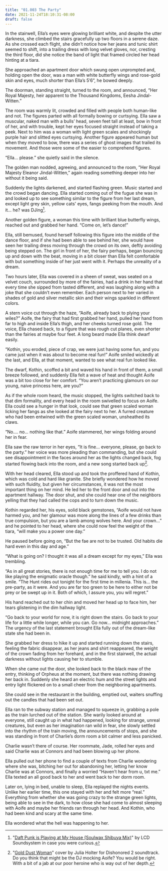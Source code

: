 ```yaml
---
title: "01.003 The Party"
date: 2021-11-24T18:10:31-08:00
draft: false
---
```

In the stairwell, Ella’s eyes were glowing brilliant white, and despite the utter darkness, she climbed the stairs gracefully up two floors in a serene daze. As she crossed each flight, she didn’t notice how her jeans and tunic shirt seemed to shift, into a trailing dress with long velvet gloves, nor, cresting the third floor, did she notice the band of light that framed circled her head hinting at a tiara.

She approached an apartment door which swung open unprompted and, holding open the door, was a man with white butterfly wings and rose-gold skin and eyes, much shorter than Ella’s 5’6”, he bowed deeply.

The doorman, standing straight, turned to the room, and announced, “Her Royal Majesty, heir apparent to the Thousand Kingdoms, Eesha Jindal-Witten.”

The room was warmly lit, crowded and filled with people both human-like and not. The figures parted with all formally bowing or curtsying. Ella saw a muscular, naked man with a bulls’ head, seven feet tall at least, bow in front of her, and with trouble, kept her eyes focused straight instead of taking a peek. Next to him was a woman with light green scales and shockingly purple hair and slitted eyes curtsying. Another figure appeared human but when they moved to bow, there was a series of ghost images that trailed its movement. And those were some of the easier to comprehend figures.

“Ella… please.” she quietly said in the silence.

The golden man nodded, agreeing, and announced to the room, ”Her Royal Majesty Eleanor Jindal-Witten,” again reading something deeper into her without it being said.

Suddenly the lights darkened, and started flashing green. Music started and the crowd began dancing. Ella started coming out of the fugue she was in and looked up to see something similar to the figure from her last dream, except light grey skin, yellow cats' eyes, fangs peeking from the mouth. And it… he? was DJing[^1].

Another golden figure, a woman this time with brilliant blue butterfly wings, reached out and grabbed her hand. “Come on, let’s dance!”

Ella, still bemused, found herself following this figure into the middle of the dance floor, and if she had been able to see behind her, she would have seen her trailing dress moving through the crowd on its own, deftly avoiding being stepped on. The girl in front of her, the fairy perhaps, began bouncing up and down with the beat, moving in a bit closer than Ella felt comfortable with  but something inside of her just went with it. Perhaps the unreality of a dream.

Two hours later, Ella was covered in a sheen of sweat, was seated on a velvet couch, surrounded by more of the fairies, had a drink in her hand that every time she sipped from tasted different, and was laughing along with a joke that she couldn’t even remember. Each person next to her varied in shades of gold and silver metallic skin and their wings sparkled in different colors.

A stern voice cut through the haze, “Aoife, already back to plying your wiles?” Aoife, the fairy that had first grabbed her hand, pulled her hand from far to high and inside Ella’s thigh, and her cheeks turned rose gold. The voice, Ella chased back, to a figure that was rough cut planes, even shorter than the fairies at maybe four feet. A long beard made Ella think dwarf easily.

“Kothin, you eroded, piece of crap, we were just having some fun, and you came just when it was about to become real fun!” Aoife smiled wickedly at the last, and Ella, at that moment, wanted to see what real fun looked like.

The dwarf, Kothin, scoffed a bit and waved his hand in front of them, a small breeze followed, and suddenly Ella felt a wave of heat and thought Aoife was a bit too close for her comfort. “You aren’t practicing glamours on our young, naive princess here, are you?”

As if the whole room heard, the music stopped, the lights switched back to that dim formality, and every head in the room swivelled to focus on Aoife. Ella could see a hunger in that look, could see that green scaled woman licking her fangs as she looked at the fairy next to her. A furred creature who had been entwined with the green scaled woman, unsheathed its claws.

“No…. no… nothing like that.” Aoife stammered, her wings folding around her in fear.

Ella saw the raw terror in her eyes, “It is fine… everyone, please, go back to the party.” her voice was more pleading than commanding, but she could see disappointment in the faces around her as the lights changed back, fog started flowing back into the room, and a new song started back up[^2].

With her head cleared, Ella stood up and took the proffered hand of Kothin, which was cold and hard like granite. She briefly wondered how he moved with such fluidity, but given her circumstances, it was not the most important thing on her mind. He led her to the front door and out into the apartment hallway. The door shut, and she could hear one of the neighbors yelling that they had called the cops and to turn down the music.

Kothin regarded her, his eyes, solid black gemstones, “Aoife would not have harmed you, and her glamour was more along the lines of a few drinks than true compulsion, but you are a lamb among wolves here. And your crown…”  and he pointed to her head, where she could now feel the weight of the tiara, “will make you a power one day.”

He paused before going on, “But the fae are not to be trusted. Old habits die hard even in this day and age.”

“What is going on? I thought it was all a dream except for my eyes,” Ella was trembling.

“As in all great stories, there is not enough time for me to tell you. I do not like playing the enigmatic oracle though.” he said kindly, with a hint of a smile. “The Hunt rides out tonight for the first time in millenia. This is… the pre-party, as it were. And you are far too green to be here to either not be prey or be swept up in it. Both of which, I assure you, you will regret.”

His hand reached out to her chin and moved her head up to face him, her tears glistening in the dim hallway light.

“Go back to your world for now, it is right down the stairs. Go back to your life for a little while longer, while you can. Go now… midnight approaches.” The urgency of the last statement brought Ella fully out of the dream-like state she had been in.

She grabbed her dress to hike it up and started running down the stairs, feeling the fabric disappear, as her jeans and shirt reappeared, the weight of the crown fading from her forehard, and in the first stairwell, the actual darkness without lights causing her to stumble.

When she came out the door, she looked back to the black maw of the entry, thinking of Orpheus at the moment, but there was nothing drawing her back in. Suddenly she heard an electric hum and the street lights and entry light flickered on to a small cheer from the neighboring apartments.

She could see in the restaurant in the building, emptied out, waiters snuffing out the candles that had been set out.

Ella ran to the subway station and managed to squeeze in, grabbing a pole as the train lurched out of the station. She warily looked around at everyone, still caught up in what had happened, looking for strange, unreal creatures, but even as her imagination ran wild in fear, she slowly settled into the rhythm of the train moving, the announcements of stops, and she was standing in front of Charlie’s dorm room a bit calmer and less panicked.

Charlie wasn’t there of course. Her roommate, Jade, rolled her eyes and said Charlie was at Connors and had been blowing up her phone.

Ella pulled out her phone to find a couple of texts from Charlie wondering where she was, bitching her out for abandoning her, letting her know Charlie was at Connors, and finally a worried “Haven’t hear from u, txt me.”  Ella texted an all good back to her and went back to her dorm room. 

Later on, lying in bed, unable to sleep, Ella replayed the nights events. Unlike her earlier time, this one stayed with her and felt more “real.”  Everything from whether she was going crazy to the strange green lights, being able to see in the dark, to how close she had come to almost sleeping with Aoife and maybe her friends ran through her head. And Kothin, who had been kind and scary at the same time. 

Ella wondered what the hell was happening to her. 

[^1]: "[Daft Punk is Playing at My House (Soulwax Shibuya Mix)](https://www.youtube.com/watch?v=cmsRvmY1R6E)" by LCD Soundsystem in case you were curious.

[^2]: "[Gold Dust Woman](https://www.youtube.com/watch?v=oAWe8pJ-WR0)" cover by Julia Holter for Dishonored 2 soundtrack. Do you think that might be the DJ mocking Aoife? You would be right. With a bit of a jab at our poor heroine who is way out of her depth.
